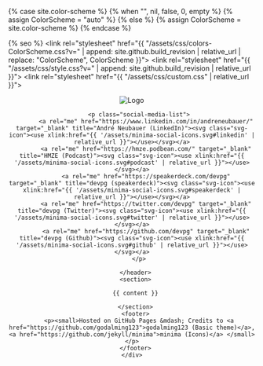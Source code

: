 {% case site.color-scheme %}
  {% when "", nil, false, 0, empty %}
    {% assign ColorScheme = "auto" %}
  {% else %}
    {% assign ColorScheme = site.color-scheme %}
{% endcase %}

<!DOCTYPE html>
<html lang="{{ site.lang | default: "en-US" }}">
  <head>
    <meta charset="UTF-8">
    <meta http-equiv="X-UA-Compatible" content="IE=edge">
    <meta name="viewport" content="width=device-width, initial-scale=1">

{% seo %}
    <link rel="stylesheet" href="{{ "/assets/css/colors-ColorScheme.css?v=" | append: site.github.build_revision | relative_url | replace: "ColorScheme", ColorScheme }}">
    <link rel="stylesheet" href="{{ "/assets/css/style.css?v="              | append: site.github.build_revision | relative_url }}">
    <link rel="stylesheet" href="{{ "/assets/css/custom.css" | relative_url }}">
    <!--[if lt IE 9]>
    <script src="https://cdnjs.cloudflare.com/ajax/libs/html5shiv/3.7.3/html5shiv.min.js"></script>
    <![endif]-->
  </head>
  <body>
    <div class="wrapper">
      <header>
        <p><img src="{{site.logo | relative_url}}" alt="Logo" /></p>

        <p class="social-media-list">
            <a rel="me" href="https://www.linkedin.com/in/andreneubauer/" target="_blank" title="André Neubauer (LinkedIn)"><svg class="svg-icon"><use xlink:href="{{ '/assets/minima-social-icons.svg#linkedin' | relative_url }}"></use></svg></a>
            <a rel="me" href="https://hmze.podbean.com/" target="_blank" title="HMZE (Podcast)"><svg class="svg-icon"><use xlink:href="{{ '/assets/minima-social-icons.svg#podcast' | relative_url }}"></use></svg></a>
            <a rel="me" href="https://speakerdeck.com/devpg" target="_blank" title="devpg (speakerdeck)"><svg class="svg-icon"><use xlink:href="{{ '/assets/minima-social-icons.svg#speakerdeck' | relative_url }}"></use></svg></a>
            <a rel="me" href="https://twitter.com/devpg" target="_blank" title="devpg (Twitter)"><svg class="svg-icon"><use xlink:href="{{ '/assets/minima-social-icons.svg#twitter' | relative_url }}"></use></svg></a>
            <a rel="me" href="https://github.com/devpg" target="_blank" title="devpg (Github)"><svg class="svg-icon"><use xlink:href="{{ '/assets/minima-social-icons.svg#github' | relative_url }}"></use></svg></a>
        </p>

      </header>
      <section>

      {{ content }}

      </section>
      <footer>
        <p><small>Hosted on GitHub Pages &mdash; Credits to <a href="https://github.com/godalming123">godalming123 (Basic theme)</a>, <a href="https://github.com/jekyll/minima">minima (Icons)</a> </small></p>
      </footer>
    </div>
  </body>
</html>